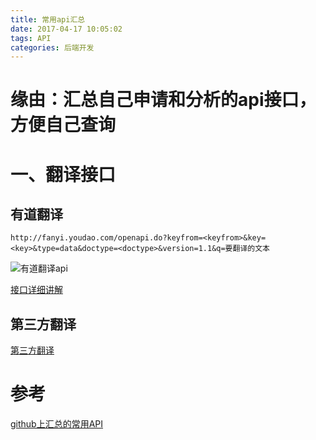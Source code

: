 ```yaml
---
title: 常用api汇总
date: 2017-04-17 10:05:02
tags: API
categories: 后端开发
---
```


# 缘由：汇总自己申请和分析的api接口，方便自己查询

<!--more-->

# 一、翻译接口
## 有道翻译
```
http://fanyi.youdao.com/openapi.do?keyfrom=<keyfrom>&key=<key>&type=data&doctype=<doctype>&version=1.1&q=要翻译的文本
```
![有道翻译api](http://ok2nitkry.bkt.clouddn.com/youdaoapi.jpg)

[接口详细讲解](http://fanyi.youdao.com/openapi?path=data-mode)

## 第三方翻译
[第三方翻译](http://139.199.209.106/trans/google.action?from=en&to=zh&query=Here)

# 参考
[github上汇总的常用API](https://github.com/TonnyL/Awesome_APIs/blob/master/Chinese.md)

